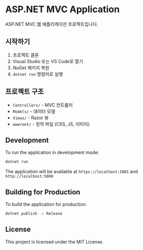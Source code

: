 # ASP.NET MVC Application

ASP.NET MVC 웹 애플리케이션 프로젝트입니다.

## 시작하기

1. 프로젝트 클론
2. Visual Studio 또는 VS Code로 열기
3. NuGet 패키지 복원
4. `dotnet run` 명령어로 실행

## 프로젝트 구조

- `Controllers/` - MVC 컨트롤러
- `Models/` - 데이터 모델
- `Views/` - Razor 뷰
- `wwwroot/` - 정적 파일 (CSS, JS, 이미지)

## Development

To run the application in development mode:

```bash
dotnet run
```

The application will be available at `https://localhost:5001` and `http://localhost:5000`

## Building for Production

To build the application for production:

```bash
dotnet publish -c Release
```

## License

This project is licensed under the MIT License. 